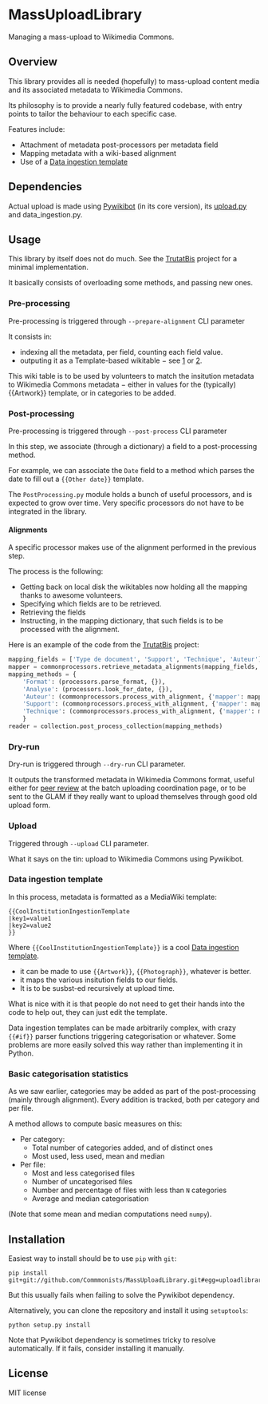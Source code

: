 MassUploadLibrary
=================

Managing a mass-upload to Wikimedia Commons.

Overview
--------

This library provides all is needed (hopefully) to mass-upload content media
and its associated metadata to Wikimedia Commons.

Its philosophy is to provide a nearly fully featured codebase, with entry points
to tailor the behaviour to each specific case.

Features include:
* Attachment of metadata post-processors per metadata field
* Mapping metadata with a wiki-based alignment
* Use of a [Data ingestion template]


Dependencies
------------

Actual upload is made using [Pywikibot] (in its core version), its [upload.py] and data_ingestion.py.


Usage
-----

This library by itself does not do much. See the [TrutatBis] project for a minimal implementation.

It basically consists of overloading some methods, and passing new ones.

### Pre-processing

Pre-processing is triggered through `--prepare-alignment` CLI parameter

It consists in: 
* indexing all the metadata, per field, counting each field value.
* outputing it as a Template-based wikitable − see [1] or [2].

This wiki table is to be used by volunteers to match the insitution metadata
to Wikimedia Commons metadata − either in values for the (typically) {{Artwork}} template,
or in categories to be added. 

### Post-processing

Pre-processing is triggered through `--post-process` CLI parameter

In this step, we associate (through a dictionary) a field to a post-processing method.

For example, we can associate the `Date` field to a method which parses the date
to fill out a `{{Other date}}` template.

The `PostProcessing.py` module holds a bunch of useful processors, and is expected
to grow over time. Very specific processors do not have to be integrated in the library.

#### Alignments

A specific processor makes use of the alignment performed in the previous step.

The process is the following:
* Getting back on local disk the wikitables now holding all the mapping thanks to awesome volunteers.
* Specifying which fields are to be retrieved.
* Retrieving the fields
* Instructing, in the mapping dictionary, that such fields is to be processed with the alignment.

Here is an example of the code from the [TrutatBis] project:
```python
mapping_fields = ['Type de document', 'Support', 'Technique', 'Auteur']
mapper = commonprocessors.retrieve_metadata_alignments(mapping_fields, alignment_template)
mapping_methods = {
    'Format': (processors.parse_format, {}),
    'Analyse': (processors.look_for_date, {}),
    'Auteur': (commonprocessors.process_with_alignment, {'mapper': mapper}),
    'Support': (commonprocessors.process_with_alignment, {'mapper': mapper}),
    'Technique': (commonprocessors.process_with_alignment, {'mapper': mapper}),
    }
reader = collection.post_process_collection(mapping_methods)
```


### Dry-run

Dry-run is triggered through `--dry-run` CLI parameter.

It outputs the transformed metadata in Wikimedia Commons format, useful either
for [peer review] at the batch uploading coordination page, or to be sent to the GLAM
if they really want to upload themselves through good old upload form.


### Upload

Triggered through `--upload` CLI parameter.

What it says on the tin: upload to Wikimedia Commons using Pywikibot.


### Data ingestion template

In this process, metadata is formatted as a MediaWiki template:
```
{{CoolInstitutionIngestionTemplate
|key1=value1
|key2=value2
}}
```

Where `{{CoolInstitutionIngestionTemplate}}` is a cool [Data ingestion template].

* it can be made to use `{{Artwork}}`, `{{Photograph}}`, whatever is better.
* it maps the various insitution fields to our fields.
* It is to be susbst-ed recursively at upload time.

What is nice with it is that people do not need to get their hands into the code to help out,
they can just edit the template.

Data ingestion templates can be made arbitrarily complex, with crazy `{{#if}}` parser functions
triggering categorisation or whatever. Some problems are more easily solved this
way rather than implementing it in Python.


### Basic categorisation statistics

As we saw earlier, categories may be added as part of the post-processing
(mainly through alignment). Every addition is tracked, both per category and per file.

A method allows to compute basic measures on this:
* Per category:
  * Total number of categories added, and of distinct ones
  * Most used, less used, mean and median
* Per file:
  * Most and less categorised files
  * Number of uncategorised files
  * Number and percentage of files with less than `N` categories
  * Average and median categorisation

(Note that some mean and median computations need `numpy`).


Installation
------------

Easiest way to install should be to use `pip` with `git`:

    pip install git+git://github.com/Commmonists/MassUploadLibrary.git#egg=uploadlibrary

But this usually fails when failing to solve the Pywikibot dependency.

Alternatively, you can clone the repository and install it using `setuptools`:

    python setup.py install


Note that Pywikibot dependency is sometimes tricky to resolve automatically.
If it fails, consider installing it manually.


License
-------
MIT license

[1]: https://commons.wikimedia.org/wiki/Commons:Batch_uploading/Fonds_Eug%C3%A8ne_Trutat_bis/Places
[2]: https://commons.wikimedia.org/wiki/Commons:Batch_uploading/Fonds_Eug%C3%A8ne_Trutat_bis/Auteur
[peer review]: https://commons.wikimedia.org/wiki/Commons:Batch_uploading/Fonds_Eug%C3%A8ne_Trutat_bis/test
[TrutatBis]: https://github.com/JeanFred/TrutatBis/blob/master/TrutatBis.py
[Data ingestion template]: https://commons.wikimedia.org/wiki/Category:Data_ingestion_layout_templates
[Pywikibot]: http://www.mediawiki.org/wiki/Manual:Pywikibot
[upload.py]: http://www.mediawiki.org/wiki/Manual:Pywikibot/upload.py
